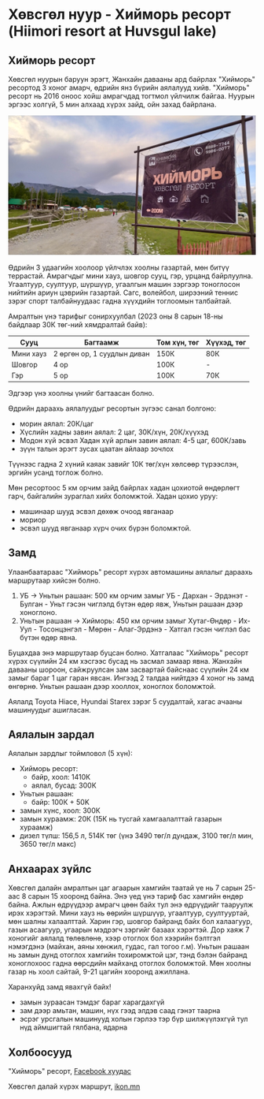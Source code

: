 # Хөвсгөл нуур - Хийморь ресорт (Hiimori resort at Huvsgul lake)

## Хийморь ресорт

Хөвсгөл нуурын баруун эрэгт, Жанхайн давааны ард байрлах "Хийморь" ресортод 3 хоног амарч, өдрийн янз бүрийн аялалууд хийв.
"Хийморь" ресорт нь 2016 оноос хойш амрагчдад тогтмол үйлчилж байгаа.
Нуурын эргээс холгүй, 5 мин алхаад хүрэх зайд, ойн захад байрлана.

!["Хийморь" ресорт](images/IMG_20230818_191448.jpg)

Өдрийн 3 удаагийн хоолоор үйлчлэх хоолны газартай, мөн битүү террастай.
Амрагчдыг мини хауз, шовгор сууц, гэр, урцанд байрлуулна.
Угаалтуур, суултуур, шүршүүр, угаалгын машин зэргээр тоноглосон нийтийн ариун цэврийн газартай.
Сагс, волейбол, ширээний теннис зэрэг спорт талбайнуудаас гадна хүүхдийн тоглоомын талбайтай.

Амралтын үнэ тарифыг сонирхуулбал (2023 оны 8 сарын 18-ны байдлаар 30К төг-ний хямдралтай байв):

| Сууц | Багтаамж  | Том хүн, төг | Хүүхэд, төг |
| --- | --- | --- | --- |
| Мини хауз | 2 өргөн ор, 1 суудлын диван | 150К | 80К |
| Шовгор | 4 ор | 100К | - |
| Гэр | 5 ор | 100К | 70К |

Эдгээр үнэ хоолны үнийг багтаасан болно.

Өдрийн дараахь аялалуудыг ресортын зүгээс санал болгоно:
- морин аялал: 20К/цаг
- Хүслийн хадны завин аялал: 2 цаг, 30К/хүн, 20К/хүүхэд
- Модон хүй эсвэл Хадан хүй арлын завин аялал: 4-5 цаг, 600К/завь
- зүүн талын эрэгт зусах цаатан айлаар зочлох

Түүнээс гадна 2 хүний каяак завийг 10К төг/хүн хөлсөөр түрээслэн, эргийн усанд тоглож болно.

Мөн ресортоос 5 км орчим зайд байрлах хадан цохиотой өндөрлөгт гарч, байгалийн зураглал хийх боломжтой.
Хадан цохио уруу:
- машинаар шууд эсвэл дөхөж очоод явганаар
- мориор
- эсвэл шууд явганаар хүрч очих бүрэн боломжтой.

## Замд

Улаанбаатараас "Хийморь" ресорт хүрэх автомашины аялалыг дараахь маршрутаар хийсэн болно.
1. УБ -> Уньтын рашаан: 500 км орчим замыг УБ - Дархан - Эрдэнэт - Булган - Уньт гэсэн чиглэлд бүтэн өдөр явж, Уньтын рашаан дээр хоноглоно.
2. Уньтын рашаан -> Хийморь: 450 км орчим замыг Хутаг-Өндөр - Их-Уул - Тосонцэнгэл - Мөрөн - Алаг-Эрдэнэ - Хатгал гэсэн чиглэл бас бүтэн өдөр явна.

Буцахдаа энэ маршрутаар буцсан болно. Хатгалаас "Хийморь" ресорт хүрэх сүүлийн 24 км хэсгээс бусад нь засмал замаар явна.
Жанхайн давааны шороон, сайжруулсан зам засвартай байснаас сүүлийн 24 км замыг бараг 1 цаг гаран явсан.
Ингээд 2 талдаа нийтдээ 4 хоног нь замд өнгөрнө. Уньтын рашаан дээр хооллох, хоноглох боломжтой.

Аялалд Toyota Hiace, Hyundai Starex зэрэг 5 суудалтай, хагас ачааны машинуудыг ашигласан.

## Аялалын зардал

Аялалын зардлыг тоймловол (5 хүн):
- Хийморь ресорт:
   - байр, хоол: 1410К
   - аялал, бусад: 300К
- Уньтын рашаан:
   - байр: 100К + 50K
- замын хүнс, хоол: 300К
- замын хураамж: 20К (15К нь тусгай хамгаалалттай газарын хураамж)
- дизел түлш: 156,5 л, 514К төг (үнэ 3490 төг/л дундаж, 3100 төг/л мин, 3650 төг/л макс)

## Анхаарах зүйлс

Хөвсгөл далайн амралтын цаг агаарын хамгийн таатай үе нь 7 сарын 25-аас 8 сарын 15 хооронд байна.
Энэ үед үнэ тариф бас хамгийн өндөр байна.
Ажлын өдрүүдээр амрагч цөөн байх тул энэ өдрүүдийг тааруулж ирэх хэрэгтэй.
Мини хауз нь өөрийн шүршүүр, угаалтуур, суултууртай, мөн шалны халаалттай.
Харин гэр, шовгор байранд байх бол халаагуур, газын асаагуур, угаарын мэдрэгч зэргийг базаах хэрэгтэй.
Дор хаяж 7 хоногийг аялалд төлөвлөнө, хээр отоглох бол хээрийн бэлтгэл нэмэгдэнэ (майхан, аяны хөнжил, гудас, гал тогоо г.м).
Уньтын рашаан нь замын дунд отоглох хамгийн тохиромжтой цэг, тэнд бэлэн байранд хоноглохоос гадна өөрсдийн майханд отоглох боломжтой.
Мөн хоолны газар нь хоол сайтай, 9-21 цагийн хооронд ажиллана.

Харанхуйд замд явахгүй байх!
- замын зураасан тэмдэг бараг харагдахгүй
- зам дээр амьтан, машин, нүх гээд элдэв саад гэнэт таарна
- эсрэг урсгалын машинууд холын гэрлээ тэр бүр шилжүүлэхгүй тул нүд аймшигтай гялбана, ядарна

## Холбоосууд

"Хийморь" ресорт, [Facebook хуудас](https://www.facebook.com/Khiimoriresortkhuvsgul/)

Хөвсгөл далай хүрэх маршрут, [ikon.mn](https://ikon.mn/n/sfm)
